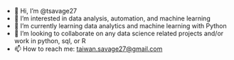 - 👋 Hi, I’m @tsavage27
- 👀 I’m interested in data analysis, automation, and machine learning
- 🌱 I’m currently learning data analytics and machine learning with Python
- 💞️ I’m looking to collaborate on any data science related projects and/or work in python, sql, or R
- 📫 How to reach me: taiwan.savage27@gmail.com

<!---
tsavage27/tsavage27 is a ✨ special ✨ repository because its `README.md` (this file) appears on your GitHub profile.
You can click the Preview link to take a look at your changes.
--->
